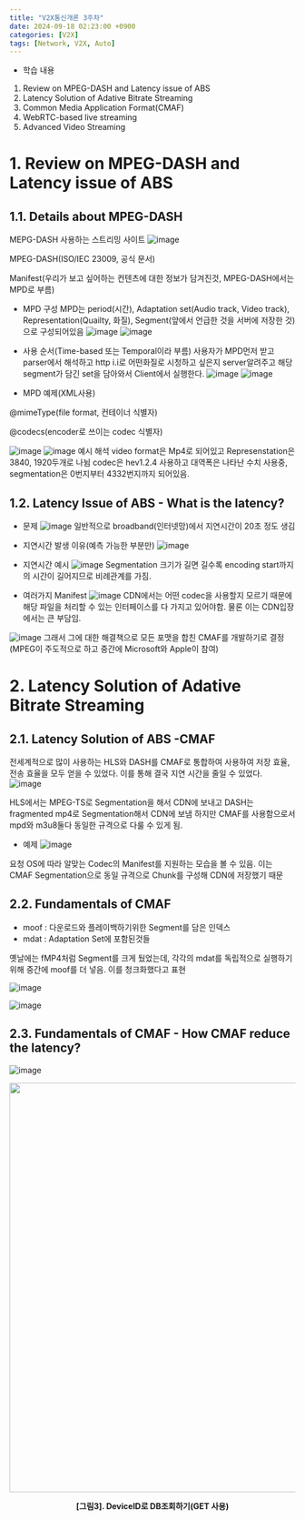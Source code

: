 ```yaml
---
title: "V2X통신개론 3주차"
date: 2024-09-18 02:23:00 +0900
categories: [V2X]
tags: [Network, V2X, Auto]
---
```


- 학습 내용

1. Review on MPEG-DASH and Latency issue of ABS
2. Latency Solution of Adative Bitrate Streaming
3. Common Media Application Format(CMAF)
4. WebRTC-based live streaming
5. Advanced Video Streaming

# 1. Review on MPEG-DASH and Latency issue of ABS

## 1.1. Details about MPEG-DASH

MEPG-DASH 사용하는 스트리밍 사이트
![image](https://github.com/user-attachments/assets/dc214f5e-aceb-4fe8-99ab-75ee863dbc41)

MPEG-DASH(ISO/IEC 23009, 공식 문서)

Manifest(우리가 보고 싶어하는 컨텐츠에 대한 정보가 담겨진것, MPEG-DASH에서는 MPD로 부름)

- MPD 구성
MPD는 period(시간), Adaptation set(Audio track, Video track), Representation(Quailty, 화질), Segment(앞에서 언급한 것을 서버에 저장한 것)으로 구성되어있음
![image](https://github.com/user-attachments/assets/126577ad-3a47-482e-9ddf-ab57a6313eca)
![image](https://github.com/user-attachments/assets/650592fb-48bd-4e96-87c4-da06003d05bb)

- 사용 순서(Time-based 또는 Temporal이라 부름)
사용자가 MPD먼저 받고 parser에서 해석하고 http i.i로 어떤화질로 시청하고 싶은지 server알려주고 해당 segment가 담긴 set을 담아와서 Client에서 실행한다. 
![image](https://github.com/user-attachments/assets/ae042036-5617-4a61-a574-061ed5c1d59b)
![image](https://github.com/user-attachments/assets/8d2fc260-1214-4aa7-97da-c27e4a653065)

- MPD 예제(XML사용)

@mimeType(file format, 컨테이너 식별자)

@codecs(encoder로 쓰이는 codec 식별자)

![image](https://github.com/user-attachments/assets/86dbac4c-783a-4234-8c28-ce9380867794)
![image](https://github.com/user-attachments/assets/024f05ec-1dc8-47d0-b2f5-c4caec251b34)
예시 해석
video format은 Mp4로 되어있고 Represenstation은 3840, 1920두개로 나뉨 codec은 hev1.2.4 사용하고 대역폭은 나타난 수치 사용중, segmentation은 0번지부터 4332번지까지 되어있음.

## 1.2. Latency Issue of ABS - What is the latency?

- 문제
![image](https://github.com/user-attachments/assets/1e49a36c-1ee8-416f-b6ac-fa4a27d8512e)
일반적으로 broadband(인터넷망)에서 지연시간이 20초 정도 생김

- 지연시간 발생 이유(예측 가능한 부분만)
![image](https://github.com/user-attachments/assets/10b43ba4-db72-4e6e-8b0a-abc28b5b752a)

- 지연시간 예시
![image](https://github.com/user-attachments/assets/263338b4-9da5-4200-aa17-274ff528ec65)
Segmentation 크기가 길면 길수록 encoding start까지의 시간이 길어지므로 비례관계를 가짐. 

- 여러가지 Manifest
![image](https://github.com/user-attachments/assets/6294c4e9-8d4a-4fd3-b3c8-bcb8d26530db)
CDN에서는 어떤 codec을 사용할지 모르기 때문에 해당 파일을 처리할 수 있는 인터페이스를 다 가지고 있어야함. 물론 이는 CDN입장에서는 큰 부담임.

![image](https://github.com/user-attachments/assets/9d290b4f-533d-473d-aebf-a2d6c504d2bd)
그래서 그에 대한 해결책으로 모든 포맷을 합친 CMAF를 개발하기로 결정(MPEG이 주도적으로 하고 중간에 Microsoft와 Apple이 참여)

# 2. Latency Solution of Adative Bitrate Streaming

## 2.1. Latency Solution of ABS -CMAF
전세계적으로 많이 사용하는 HLS와 DASH를 CMAF로 통합하여 사용하여 저장 효율, 전송 효율을 모두 얻을 수 있었다. 이를 통해 결국 지연 시간을 줄일 수 있었다.
![image](https://github.com/user-attachments/assets/b2e713d5-ee38-40a0-8919-f80f5fa9acc6)

HLS에서는 MPEG-TS로 Segmentation을 해서 CDN에 보내고 DASH는 fragmented mp4로 Segmentation해서 CDN에 보냄 하지만 CMAF를 사용함으로서 mpd와 m3u8둘다 동일한 규격으로 다룰 수 있게 됨.

- 예제
![image](https://github.com/user-attachments/assets/790c9278-afd0-4a7b-addb-a5656646f1fc)

요청 OS에 따라 알맞는 Codec의 Manifest를 지원하는 모습을 볼 수 있음. 이는 CMAF Segmentation으로 동일 규격으로 Chunk를 구성해 CDN에 저장했기 때문

## 2.2. Fundamentals of CMAF

- moof : 다운로드와 플레이백하기위한 Segment를 담은 인덱스
- mdat : Adaptation Set에 포함된것들

옛날에는 fMP4처럼 Segment를 크게 뒀었는데, 각각의 mdat를 독립적으로 실행하기 위해 중간에 moof를 더 넣음. 이를 청크화했다고 표현

![image](https://github.com/user-attachments/assets/75a1e31c-d6ff-415c-b04c-61f34ec32c24)

![image](https://github.com/user-attachments/assets/4652a3dd-3c63-400e-ab1d-654bd50fc53f)

## 2.3. Fundamentals of CMAF - How CMAF reduce the latency?

![image](https://github.com/user-attachments/assets/e93a5fb3-f6d8-4444-9ac2-edffe21ab20b)


<center>
<img src="https://github.com/user-attachments/assets/10f817fd-21f2-4b4a-97da-4fc7ff7891ab" width="720" height=""/>
<p><b>[그림3]. DeviceID로 DB조회하기(GET 사용) </b></p>
</center>

